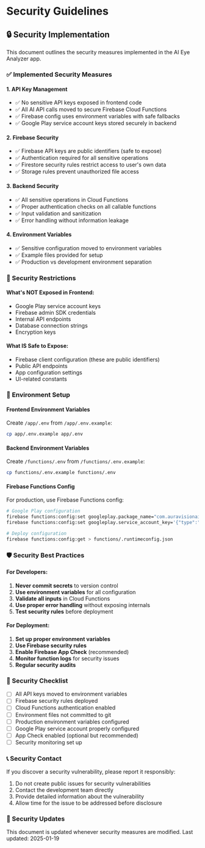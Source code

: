 # Security Guidelines

## 🔒 Security Implementation

This document outlines the security measures implemented in the AI Eye Analyzer app.

### ✅ Implemented Security Measures

#### 1. **API Key Management**
- ✅ No sensitive API keys exposed in frontend code
- ✅ All AI API calls moved to secure Firebase Cloud Functions
- ✅ Firebase config uses environment variables with safe fallbacks
- ✅ Google Play service account keys stored securely in backend

#### 2. **Firebase Security**
- ✅ Firebase API keys are public identifiers (safe to expose)
- ✅ Authentication required for all sensitive operations
- ✅ Firestore security rules restrict access to user's own data
- ✅ Storage rules prevent unauthorized file access

#### 3. **Backend Security**
- ✅ All sensitive operations in Cloud Functions
- ✅ Proper authentication checks on all callable functions
- ✅ Input validation and sanitization
- ✅ Error handling without information leakage

#### 4. **Environment Variables**
- ✅ Sensitive configuration moved to environment variables
- ✅ Example files provided for setup
- ✅ Production vs development environment separation

### 🚫 Security Restrictions

#### What's NOT Exposed in Frontend:
- Google Play service account keys
- Firebase admin SDK credentials
- Internal API endpoints
- Database connection strings
- Encryption keys

#### What IS Safe to Expose:
- Firebase client configuration (these are public identifiers)
- Public API endpoints
- App configuration settings
- UI-related constants

### 🔧 Environment Setup

#### Frontend Environment Variables
Create `/app/.env` from `/app/.env.example`:
```bash
cp app/.env.example app/.env
```

#### Backend Environment Variables
Create `/functions/.env` from `/functions/.env.example`:
```bash
cp functions/.env.example functions/.env
```

#### Firebase Functions Config
For production, use Firebase Functions config:
```bash
# Google Play configuration
firebase functions:config:set googleplay.package_name="com.auravisionai.auravisionai"
firebase functions:config:set googleplay.service_account_key='{"type":"service_account",...}'

# Deploy configuration
firebase functions:config:get > functions/.runtimeconfig.json
```

### 🛡️ Security Best Practices

#### For Developers:
1. **Never commit secrets** to version control
2. **Use environment variables** for all configuration
3. **Validate all inputs** in Cloud Functions
4. **Use proper error handling** without exposing internals
5. **Test security rules** before deployment

#### For Deployment:
1. **Set up proper environment variables**
2. **Use Firebase security rules**
3. **Enable Firebase App Check** (recommended)
4. **Monitor function logs** for security issues
5. **Regular security audits**

### 🚨 Security Checklist

- [ ] All API keys moved to environment variables
- [ ] Firebase security rules deployed
- [ ] Cloud Functions authentication enabled
- [ ] Environment files not committed to git
- [ ] Production environment variables configured
- [ ] Google Play service account properly configured
- [ ] App Check enabled (optional but recommended)
- [ ] Security monitoring set up

### 📞 Security Contact

If you discover a security vulnerability, please report it responsibly:
1. Do not create public issues for security vulnerabilities
2. Contact the development team directly
3. Provide detailed information about the vulnerability
4. Allow time for the issue to be addressed before disclosure

### 🔄 Security Updates

This document is updated whenever security measures are modified. Last updated: 2025-01-19
